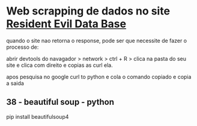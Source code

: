# Web scrapping de dados no site [Resident Evil Data Base](https://www.residentevildatabase.com/personagens/ada-wong/)

quando o site nao retorna o response, pode ser que necessite de fazer o processo de: 

abrir devtools do navagador > network > ctrl + R > clica na pasta do seu site e clica com direito e copias as curl ela.

apos pesquisa no google curl to python e cola o comando copiado e copia a saida


## 38 - beautiful soup - python 

pip install beautifulsoup4